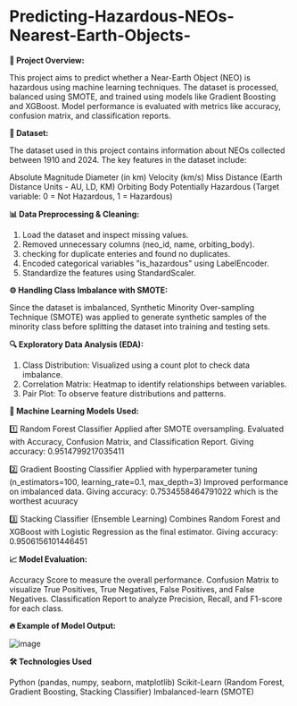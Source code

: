 # Predicting-Hazardous-NEOs-Nearest-Earth-Objects-
**📌 Project Overview:**

This project aims to predict whether a Near-Earth Object (NEO) is hazardous using machine learning techniques. The dataset is processed, balanced using SMOTE, and trained using models like Gradient Boosting and XGBoost. Model performance is evaluated with metrics like accuracy, confusion matrix, and classification reports.

**📂 Dataset:**

The dataset used in this project contains information about NEOs collected between 1910 and 2024. The key features in the dataset include:

Absolute Magnitude
Diameter (in km)
Velocity (km/s)
Miss Distance (Earth Distance Units - AU, LD, KM)
Orbiting Body
Potentially Hazardous (Target variable: 0 = Not Hazardous, 1 = Hazardous)

**📊 Data Preprocessing & Cleaning:**

  1. Load the dataset and inspect missing values.
  2. Removed unnecessary columns (neo_id, name, orbiting_body).
  3. checking for duplicate enteries and found no duplicates.
  4. Encoded categorical variables "is_hazardous" using LabelEncoder.
  5. Standardize the features using StandardScaler.

**⚙️ Handling Class Imbalance with SMOTE:**

Since the dataset is imbalanced, Synthetic Minority Over-sampling Technique (SMOTE) was applied to generate synthetic samples of the minority class before splitting the dataset into training and testing sets.

**🔍 Exploratory Data Analysis (EDA):**

  1. Class Distribution: Visualized using a count plot to check data imbalance.
  2. Correlation Matrix: Heatmap to identify relationships between variables.
  3. Pair Plot: To observe feature distributions and patterns.

**🚀 Machine Learning Models Used:**

1️⃣ Random Forest Classifier
  Applied after SMOTE oversampling.
  Evaluated with Accuracy, Confusion Matrix, and Classification Report.
  Giving accuracy: 0.9514799217035411

2️⃣ Gradient Boosting Classifier
  Applied with hyperparameter tuning (n_estimators=100, learning_rate=0.1, max_depth=3)
  Improved performance on imbalanced data.
  Giving accuracy:  0.7534558464791022  which is the worthest acuuracy

3️⃣ Stacking Classifier (Ensemble Learning)
  Combines Random Forest and XGBoost with Logistic Regression as the final estimator.
  Giving accuracy: 0.9506156101446451

**📈 Model Evaluation:**

  Accuracy Score to measure the overall performance.
  Confusion Matrix to visualize True Positives, True Negatives, False Positives, and False Negatives.
  Classification Report to analyze Precision, Recall, and F1-score for each class.

**🔥 Example of Model Output:**


![image](https://github.com/user-attachments/assets/373b2864-328b-4f3d-a647-b6ccd206dcd8)

**🛠️ Technologies Used**

Python (pandas, numpy, seaborn, matplotlib)
Scikit-Learn (Random Forest, Gradient Boosting, Stacking Classifier)
Imbalanced-learn (SMOTE)
